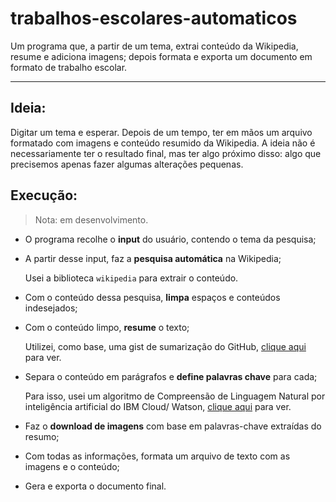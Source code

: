 # trabalhos-escolares-automaticos

Um programa que, a partir de um tema,  extrai conteúdo da Wikipedia, resume e adiciona imagens; depois formata e exporta um documento em formato de trabalho escolar.

---

## Ideia:

Digitar um tema e esperar. Depois de um tempo, ter em mãos um arquivo formatado com imagens e conteúdo resumido da Wikipedia. A ideia não é necessariamente ter o resultado final, mas ter algo próximo disso: algo que precisemos apenas fazer algumas alterações pequenas.

## Execução:

> Nota: em desenvolvimento.



- O programa recolhe o **input** do usuário, contendo o tema da pesquisa;

- A partir desse input, faz a **pesquisa automática** na Wikipedia;

  Usei a biblioteca `wikipedia` para extrair o conteúdo.

- Com o conteúdo dessa pesquisa, **limpa** espaços e conteúdos indesejados;

- Com o conteúdo limpo, **resume** o texto;

  Utilizei, como base, uma gist de sumarização do GitHub, [clique aqui](https://gist.github.com/ryukinix/15e3381286177a3b41bd) para ver.

- Separa o conteúdo em parágrafos e **define palavras chave** para cada;

  Para isso, usei um algoritmo de Compreensão de Linguagem Natural por inteligência artificial do IBM Cloud/ Watson, [clique aqui](https://cloud.ibm.com/catalog/services/natural-language-understanding) para ver.

- Faz o **download de imagens** com base em palavras-chave extraídas do resumo;

- Com todas as informações, formata um arquivo de texto com as imagens e o conteúdo;

- Gera e exporta o documento final.
